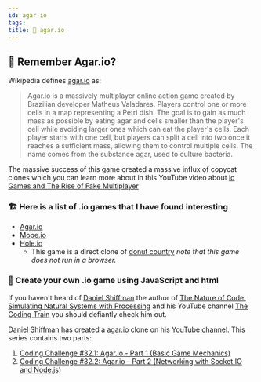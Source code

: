 ```yaml
---
id: agar-io
tags:
title: 🏓 agar.io
---
```


## 🏓 Remember Agar.io?

Wikipedia defines [agar.io](https://www.agar.io/#ffa) as:

> Agar.io is a massively multiplayer online action game created by Brazilian developer Matheus Valadares. Players control one or more cells in a map representing a Petri dish. The goal is to gain as much mass as possible by eating agar and cells smaller than the player's cell while avoiding larger ones which can eat the player's cells. Each player starts with one cell, but players can split a cell into two once it reaches a sufficient mass, allowing them to control multiple cells. The name comes from the substance agar, used to culture bacteria.

The massive success of this game created a massive influx of copycat clones which you can learn more about in this YouTube video about [io Games and The Rise of Fake Multiplayer](https://www.youtube.com/watch?v=YCqnD40Q5T8&t=29s)

### 🏗 Here is a list of .io games that I have found interesting

- [Agar.io](https://www.agar.io/#ffa)
- [Mope.io](https://mope.io/)
- [Hole.io](https://hole-io.com/)
  - This game is a direct clone of [donut country](http://donutcounty.com/) _note that this game does not run in a browser._

### 🍦 Create your own .io game using JavaScript and html

If you haven't heard of [Daniel Shiffman](https://shiffman.net/) the author of [The Nature of Code: Simulating Natural Systems with Processing](https://natureofcode.com/) and his YouTube channel [The Coding Train](https://thecodingtrain.com/) you should defiantly check him out.

[Daniel Shiffman](https://shiffman.net/) has created a [agar.io](https://www.agar.io/#ffa) clone on his [YouTube channel](https://www.youtube.com/watch?v=JXuxYMGe4KI). This series contains two parts:

1.  [Coding Challenge #32.1: Agar.io - Part 1 (Basic Game Mechanics)](https://www.youtube.com/watch?v=JXuxYMGe4KI)
2.  [Coding Challenge #32.2: Agar.io - Part 2 (Networking with Socket.IO and Node.js)](https://www.youtube.com/watch?v=ZjVyKXp9hec)
